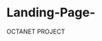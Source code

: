 # Landing-Page-
OCTANET PROJECT















































































































































































































































































































































































































































































































































































































































































































































































































































































































































































































































































































































































































































































































































































































































































































































































































































































































































































































































































































































































































































